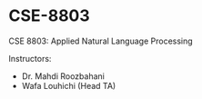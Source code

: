 # CSE-8803

CSE 8803: Applied Natural Language Processing

Instructors:
- Dr. Mahdi Roozbahani
- Wafa Louhichi (Head TA)

